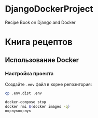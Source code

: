 # DjangoDockerProject
Recipe Book on Django and Docker 
# Книга рецептов

## Использование Docker

### Настройка проекта

Создайте `.env` файл в корне репозитория:

```bash
cp .env.dist .env
```

```bash
docker-compose stop
docker rmi $(docker images -q)
вщслуквщслук
```